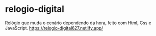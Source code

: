 # relogio-digital
Relógio que muda o cenário dependendo da hora, feito com Html, Css e JavaScript.
https://relogio-digital627.netlify.app/
